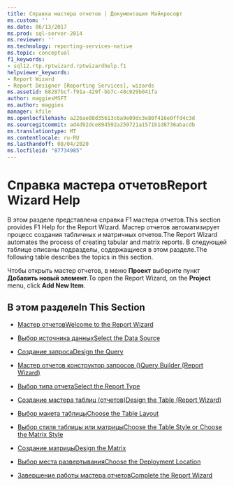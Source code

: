 ```yaml
---
title: Справка мастера отчетов | Документация Майкрософт
ms.custom: ''
ms.date: 06/13/2017
ms.prod: sql-server-2014
ms.reviewer: ''
ms.technology: reporting-services-native
ms.topic: conceptual
f1_keywords:
- sql12.rtp.rptwizard.rptwizardhelp.f1
helpviewer_keywords:
- Report Wizard
- Report Designer [Reporting Services], wizards
ms.assetid: 68287bcf-f91a-429f-bb7c-48c029b041fa
author: maggiesMSFT
ms.author: maggies
manager: kfile
ms.openlocfilehash: a226ae08d35613c6a9e09dc3e80f416e0ffd4c3d
ms.sourcegitcommit: ad4d92dce894592a259721a1571b1d8736abacdb
ms.translationtype: MT
ms.contentlocale: ru-RU
ms.lasthandoff: 08/04/2020
ms.locfileid: "87734985"
---
```

# <a name="report-wizard-help"></a><span data-ttu-id="17c3d-102">Справка мастера отчетов</span><span class="sxs-lookup"><span data-stu-id="17c3d-102">Report Wizard Help</span></span>
  <span data-ttu-id="17c3d-103">В этом разделе представлена справка F1 мастера отчетов.</span><span class="sxs-lookup"><span data-stu-id="17c3d-103">This section provides F1 Help for the Report Wizard.</span></span> <span data-ttu-id="17c3d-104">Мастер отчетов автоматизирует процесс создания табличных и матричных отчетов.</span><span class="sxs-lookup"><span data-stu-id="17c3d-104">The Report Wizard automates the process of creating tabular and matrix reports.</span></span> <span data-ttu-id="17c3d-105">В следующей таблице описаны подразделы, содержащиеся в этом разделе.</span><span class="sxs-lookup"><span data-stu-id="17c3d-105">The following table describes the topics in this section.</span></span>  
  
 <span data-ttu-id="17c3d-106">Чтобы открыть мастер отчетов, в меню **Проект** выберите пункт **Добавить новый элемент**.</span><span class="sxs-lookup"><span data-stu-id="17c3d-106">To open the Report Wizard, on the **Project** menu, click **Add New Item**.</span></span>  
  
## <a name="in-this-section"></a><span data-ttu-id="17c3d-107">В этом разделе</span><span class="sxs-lookup"><span data-stu-id="17c3d-107">In This Section</span></span>  
  
-   [<span data-ttu-id="17c3d-108">Мастер отчетов</span><span class="sxs-lookup"><span data-stu-id="17c3d-108">Welcome to the Report Wizard</span></span>](../../2014/reporting-services/welcome-to-the-report-wizard.md)  
  
-   [<span data-ttu-id="17c3d-109">Выбор источника данных</span><span class="sxs-lookup"><span data-stu-id="17c3d-109">Select the Data Source</span></span>](../../2014/reporting-services/select-the-data-source.md)  
  
-   [<span data-ttu-id="17c3d-110">Создание запроса</span><span class="sxs-lookup"><span data-stu-id="17c3d-110">Design the Query</span></span>](../../2014/reporting-services/design-the-query.md)  
  
-   [<span data-ttu-id="17c3d-111">Мастер отчетов конструктор запросов &#40;&#41;</span><span class="sxs-lookup"><span data-stu-id="17c3d-111">Query Builder &#40;Report Wizard&#41;</span></span>](../../2014/reporting-services/query-builder-report-wizard.md)  
  
-   [<span data-ttu-id="17c3d-112">Выбор типа отчета</span><span class="sxs-lookup"><span data-stu-id="17c3d-112">Select the Report Type</span></span>](../../2014/reporting-services/select-the-report-type.md)  
  
-   [<span data-ttu-id="17c3d-113">Создание мастера таблиц &#40;отчетов&#41;</span><span class="sxs-lookup"><span data-stu-id="17c3d-113">Design the Table &#40;Report Wizard&#41;</span></span>](../../2014/reporting-services/design-the-table-report-wizard.md)  
  
-   [<span data-ttu-id="17c3d-114">Выбор макета таблицы</span><span class="sxs-lookup"><span data-stu-id="17c3d-114">Choose the Table Layout</span></span>](../../2014/reporting-services/choose-the-table-layout.md)  
  
-   [<span data-ttu-id="17c3d-115">Выбор стиля таблицы или матрицы</span><span class="sxs-lookup"><span data-stu-id="17c3d-115">Choose the Table Style or Choose the Matrix Style</span></span>](../../2014/reporting-services/choose-the-table-style-or-choose-the-matrix-style.md)  
  
-   [<span data-ttu-id="17c3d-116">Создание матрицы</span><span class="sxs-lookup"><span data-stu-id="17c3d-116">Design the Matrix</span></span>](../../2014/reporting-services/design-the-matrix.md)  
  
-   [<span data-ttu-id="17c3d-117">Выбор места развертывания</span><span class="sxs-lookup"><span data-stu-id="17c3d-117">Choose the Deployment Location</span></span>](../../2014/reporting-services/choose-the-deployment-location.md)  
  
-   [<span data-ttu-id="17c3d-118">Завершение работы мастера отчетов</span><span class="sxs-lookup"><span data-stu-id="17c3d-118">Complete the Report Wizard</span></span>](../../2014/reporting-services/complete-the-report-wizard.md)  
  
  
